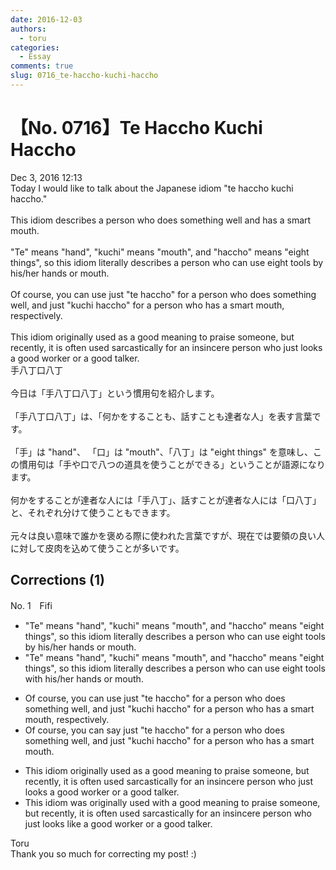 ```yaml
---
date: 2016-12-03
authors:
  - toru
categories:
  - Essay
comments: true
slug: 0716_te-haccho-kuchi-haccho
---
```


# 【No. 0716】Te Haccho Kuchi Haccho
<div class="date">Dec 3, 2016 12:13</div>
<div id="post"><div id="body_show_ori">
Today I would like to talk about the Japanese idiom "te haccho kuchi haccho."<br/><br/>This idiom describes a person who does something well and has a smart mouth.<br/><br/>"Te" means "hand", "kuchi" means "mouth", and "haccho" means "eight things", so this idiom literally describes a person who can use eight tools by his/her hands or mouth.<br/><br/>Of course, you can use just "te haccho" for a person who does something well, and just "kuchi haccho" for a person who has a smart mouth, respectively.<br/><br/>This idiom originally used as a good meaning to praise someone, but recently, it is often used sarcastically for an insincere person who just looks a good worker or a good talker.
</div></div>

<!-- more -->

<div id="post_ja"><div id="body_show_mo">
手八丁口八丁<br/><br/>今日は「手八丁口八丁」という慣用句を紹介します。<br/><br/>「手八丁口八丁」は、「何かをすることも、話すことも達者な人」を表す言葉です。<br/><br/>「手」は "hand"、 「口」は "mouth"、「八丁」は "eight things" を意味し、この慣用句は「手や口で八つの道具を使うことができる」ということが語源になります。<br/><br/>何かをすることが達者な人には「手八丁」、話すことが達者な人には「口八丁」と、それぞれ分けて使うこともできます。<br/><br/>元々は良い意味で誰かを褒める際に使われた言葉ですが、現在では要領の良い人に対して皮肉を込めて使うことが多いです。
</div></div>

## Corrections (1)
<div id="block"><div class="first_name"> No. 1　<span class="just_name">Fifi</span></div><div id="block2">
<ul class="correction_field">
<li class="incorrect">"Te" means "hand", "kuchi" means "mouth", and "haccho" means "eight things", so this idiom literally describes a person who can use eight tools by his/her hands or mouth.</li>
<li class="corrected correct">
"Te" means "hand", "kuchi" means "mouth", and "haccho" means "eight things", so this idiom literally describes a person who can use eight tools with his/her hands or mouth.
</li>
</ul>
<ul class="correction_field">
<li class="incorrect">Of course, you can use just "te haccho" for a person who does something well, and just "kuchi haccho" for a person who has a smart mouth, respectively.</li>
<li class="corrected correct">
Of course, you can say just "te haccho" for a person who does something well, and just "kuchi haccho" for a person who has a smart mouth.
</li>
</ul>
<ul class="correction_field">
<li class="incorrect">This idiom originally used as a good meaning to praise someone, but recently, it is often used sarcastically for an insincere person who just looks a good worker or a good talker.</li>
<li class="corrected correct">
This idiom was originally used with a good meaning to praise someone, but recently, it is often used sarcastically for an insincere person who just looks like a good worker or a good talker.
</li>
</ul>
</div><div class="name"><span class="just_name">Toru</span><br>
Thank you so much for correcting my post! :)
</div>
</div>
